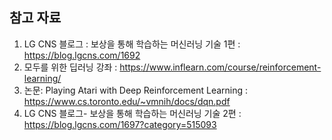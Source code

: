 ## 참고 자료
1. LG CNS 블로그 : 보상을 통해 학습하는 머신러닝 기술 1편 : https://blog.lgcns.com/1692
2. 모두를 위한 딥러닝 강좌 : https://www.inflearn.com/course/reinforcement-learning/
3. 논문: Playing Atari with Deep Reinforcement Learning : https://www.cs.toronto.edu/~vmnih/docs/dqn.pdf
4. LG CNS 블로그- 보상을 통해 학습하는 머신러닝 기술 2편 : https://blog.lgcns.com/1697?category=515093
